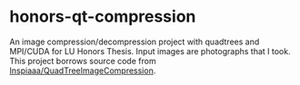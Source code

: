 # honors-qt-compression
An image compression/decompression project with quadtrees and MPI/CUDA for LU Honors Thesis.
Input images are photographs that I took.
This project borrows source code from [Inspiaaa/QuadTreeImageCompression](https://github.com/Inspiaaa/QuadTreeImageCompression).
